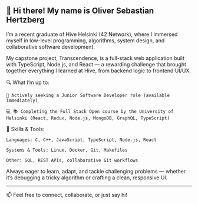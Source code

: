 ## 👋 Hi there! My name is Oliver Sebastian Hertzberg

I’m a recent graduate of Hive Helsinki (42 Network), where I immersed myself in low-level programming, algorithms, system design, and collaborative software development.

My capstone project, Transcendence, is a full-stack web application built with TypeScript, Node.js, and React — a rewarding challenge that brought together everything I learned at Hive, from backend logic to frontend UI/UX.

🔍 What I’m up to:

    🎯 Actively seeking a Junior Software Developer role (available immediately)

    💻 📚 Completing the Full Stack Open course by the University of Helsinki (React, Redux, Node.js, MongoDB, GraphQL, TypeScript)

🔧 Skills & Tools:

    Languages: C, C++, JavaScript, TypeScript, Node.js, React

    Systems & Tools: Linux, Docker, Git, Makefiles

    Other: SQL, REST APIs, collaborative Git workflows

Always eager to learn, adapt, and tackle challenging problems — whether it’s debugging a tricky algorithm or crafting a clean, responsive UI.

---

📫 Feel free to connect, collaborate, or just say hi!
